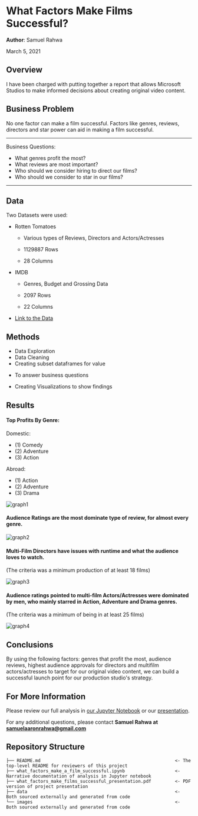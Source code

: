 # What Factors Make Films Successful?

**Author**: Samuel Rahwa

March 5, 2021

## Overview

I have been charged with putting together a report that allows Microsoft Studios to make informed decisions about creating original video content. 


## Business Problem

No one factor can make a film successful. Factors like genres, reviews, directors and star power can aid in making a film successful.

***
Business Questions:
* What genres profit the most?
* What reviews are most important?
* Who should we consider hiring to direct our films?
* Who should we consider to star in our films?
***

## Data

Two Datasets were used:

* Rotten Tomatoes 

    * Various types of Reviews, Directors and Actors/Actresses

    * 1129887 Rows

    * 28 Columns

* IMDB 

    * Genres, Budget and Grossing Data

    * 2097 Rows 
    
    * 22 Columns

* [Link to the Data](https://github.com/learn-co-curriculum/dsc-phase-1-project/tree/master/zippedData)

## Methods

* Data Exploration
* Data Cleaning
* Creating subset dataframes for value
+ To answer business questions
* Creating Visualizations to show findings



## Results


#### Top Profits By Genre:

Domestic: 
* (1) Comedy
* (2) Adventure
* (3) Action

Abroad:
* (1) Action
* (2) Adventure
* (3) Drama 

![graph1](https://github.com/SamuelRahwa/what_factors_make_a_successful_film/blob/main/images/How%20Primary%20Genres%20Generate%20Profit%2C%20Domestically%20vs%20Abroad.png)

#### Audience Ratings are the most dominate type of review, for almost every genre. 

![graph2](https://github.com/SamuelRahwa/what_factors_make_a_successful_film/blob/main/images/Which%20Review%20Types%20are%20Most%20Prevalent.png)


#### Multi-Film Directors have issues with runtime and what the audience loves to watch.
(The criteria was a minimum  production of at least 18 films)

![graph3](https://github.com/SamuelRahwa/what_factors_make_a_successful_film/blob/main/images/Multifilm%20Directors%20we%20could%20Acquire%20with%20the%20Highest%20Audience%20Rating%22.png)


#### Audience ratings pointed to multi-film Actors/Actresses were dominated by men, who mainly starred in Action, Adventure and Drama genres.
(The criteria was a minimum of being in at least 25 films)

![graph4](https://github.com/SamuelRahwa/what_factors_make_a_successful_film/blob/main/images/Multifilm%20Actors%20or%20Actresses%20we%20could%20Acquire%20with%20the%20Highest%20Audience%20Rating.png)


## Conclusions

By using the following factors: genres that profit the most, audience reviews, highest audience approvals for directors and multifilm actors/actresses to target for our original video content, we can build a successful launch point for our production studio's strategy.


## For More Information

Please review our full analysis in [our Jupyter Notebook](https://github.com/SamuelRahwa/what_factors_make_a_successful_film/blob/main/what_factors_make_a_film_successful.ipynb) or our [presentation](https://github.com/SamuelRahwa/what_factors_make_a_successful_film/blob/main/what_factors_make_films_successful_presentation.pdf).

For any additional questions, please contact **Samuel Rahwa at samuelaaronrahwa@gmail.com**

## Repository Structure


```
├── README.md                                                   <- The top-level README for reviewers of this project
├── what_factors_make_a_film_successful.ipynb                   <- Narrative documentation of analysis in Jupyter notebook
├── what_factors_make_films_successful_presentation.pdf         <- PDF version of project presentation
├── data                                                        <- Both sourced externally and generated from code
└── images                                                      <- Both sourced externally and generated from code
```
